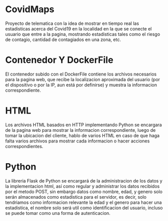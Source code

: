 # CovidMaps
Proyecto de telematica con la idea de mostrar en tiempo real las estadisticas acerca del Covid19 en la localidad en la que se conecte el usuario que entre a la pagina, mostrando estadisticas tales como el riesgo de contagio, cantidad de contagiados en una zona, etc.
# Contenedor Y DockerFile
El contenedor subido con el DockerFile contiene los archivos necesarios para la pagina web, que recibe la localizacion aproximada del usuario (por el dispositivo o por la IP, aun está por definirse) y muestra la informacion correspondiente.
# HTML
Los archivos HTML basados en HTTP implementando Python se encargara de la pagina web para mostrar la informacion correspondiente, luego de tomar la ubicacion del cliente, hablo de varios HTML en caso de que haga falta varios archivos para mostrar cada informacion o hacer acciones correspondientes.
# Python
La libreria Flask de Python se encargará de la administracion de los datos y la implementacion html, así como regular y administrar los datos recibidos por el metodo POST, sin embargo datos como nombre, edad, y genero solo serán almacenados como estadistica para el servidor, es decir, solo tendriamos como informacion relevante la edad y el genero para hacer una estadistica, el nombre solo será util como identificacion del usuario, incluso se puede tomar como una forma de autenticacion.
